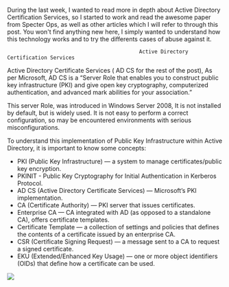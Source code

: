 During the last week, I wanted to read more in depth about Active Directory Certification Services, so I started to work and read the awesome paper from Specter Ops, as well as other articles which I will refer to through this post.
You won't find anything new here, I simply wanted to understand how this technology works and to try the differents cases of abuse against it.                  
                                
                                
                                
                                
                                               Active Directory Certification Services
                                
Active Directory Certificate Services ( AD CS for the rest of the post), As per Microsoft, AD CS is a “Server Role that enables you to construct public key infrastructure (PKI) and give open key cryptography, computerized authentication, and advanced mark abilities for your association.”

This server Role, was introduced in Windows Server 2008, It is not installed by default, but is widely used.
It is not easy to perform a correct configuration, so may be encountered environments with serious misconfigurations.

To understand this implementation of Public Key Infrastructure within Active Directory, it is important to know some concepts:

* PKI (Public Key Infrastructure) — a system to manage certificates/public key encryption.
* PKINIT - Public Key Cryptography for Initial Authentication in Kerberos Protocol.
* AD CS (Active Directory Certificate Services) — Microsoft’s PKI implementation.
* CA (Certificate Authority) — PKI server that issues certificates.
* Enterprise CA — CA integrated with AD (as opposed to a standalone CA), offers certificate templates.
* Certificate Template — a collection of settings and policies that defines the contents of a certificate issued by an enterprise CA.
* CSR (Certificate Signing Request) — a message sent to a CA to request a signed certificate.
* EKU (Extended/Enhanced Key Usage) — one or more object identifiers (OIDs) that define how a certificate can be used.

![]([http://url/to/img.png](https://github.com/RayRRT/ADCS/blob/main/assets/1AD%20CS.png))




